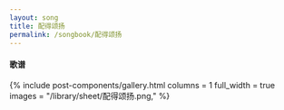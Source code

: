 ```yaml
---
layout: song
title: 配得颂扬
permalink: /songbook/配得颂扬
---
```


#### 歌谱

{% include post-components/gallery.html
    columns = 1
    full_width = true
    images = "/library/sheet/配得颂扬.png,"
%}
